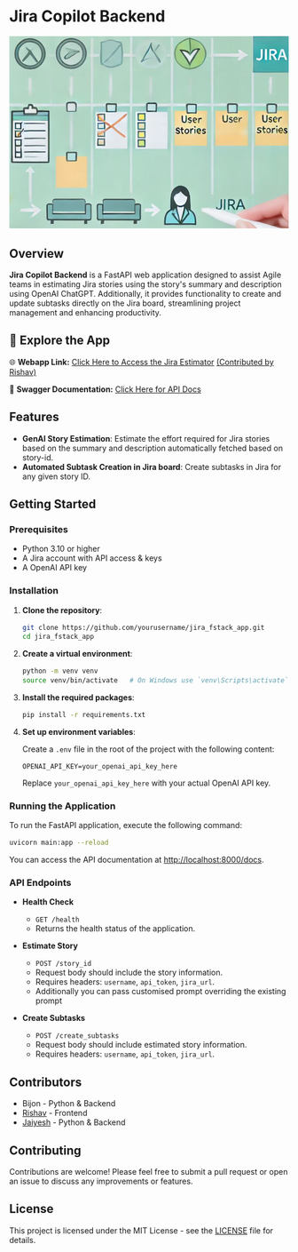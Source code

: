 
# Jira Copilot Backend

![Jira FStack Logo](artefacts/genai_jira.JPG)

## Overview

**Jira Copilot Backend** is a FastAPI web application designed to assist Agile teams in estimating Jira stories using the story's summary and description using OpenAI ChatGPT. Additionally, it provides functionality to create and update subtasks directly on the Jira board, streamlining project management and enhancing productivity.

## 🚀 Explore the App

🌐 **Webapp Link:** [Click Here to Access the Jira Estimator](https://jira-copilot.vercel.app/) [(Contributed by Rishav)](https://github.com/rishavmahapatra/Jira-Copilot)

📄 **Swagger Documentation:** [Click Here for API Docs](https://jira-fstack-app-1.onrender.com/docs#/)


## Features

- **GenAI Story Estimation**: Estimate the effort required for Jira stories based on the summary and description automatically fetched based on story-id.
- **Automated Subtask Creation in Jira board**: Create subtasks in Jira for any given story ID.

## Getting Started

### Prerequisites

- Python 3.10 or higher
- A Jira account with API access & keys
- A OpenAI API key

### Installation

1. **Clone the repository**:

   ```bash
   git clone https://github.com/yourusername/jira_fstack_app.git
   cd jira_fstack_app
   ```

2. **Create a virtual environment**:

   ```bash
   python -m venv venv
   source venv/bin/activate   # On Windows use `venv\Scripts\activate`
   ```

3. **Install the required packages**:

   ```bash
   pip install -r requirements.txt
   ```

4. **Set up environment variables**:

   Create a `.env` file in the root of the project with the following content:

   ```env
   OPENAI_API_KEY=your_openai_api_key_here
   ```

   Replace `your_openai_api_key_here` with your actual OpenAI API key.

### Running the Application

To run the FastAPI application, execute the following command:

```bash
uvicorn main:app --reload
```

You can access the API documentation at [http://localhost:8000/docs](http://localhost:8000/docs).

### API Endpoints

- **Health Check**
  - `GET /health`
  - Returns the health status of the application.

- **Estimate Story**
  - `POST /story_id`
  - Request body should include the story information.
  - Requires headers: `username`, `api_token`, `jira_url`.
  - Additionally you can pass customised prompt overriding the existing prompt

- **Create Subtasks**
  - `POST /create_subtasks`
  - Request body should include estimated story information.
  - Requires headers: `username`, `api_token`, `jira_url`.

## Contributors
- Bijon - Python & Backend
- [Rishav](https://github.com/rishavmahapatra) - Frontend
- [Jaiyesh](https://github.com/jaiyesh) - Python & Backend
  
## Contributing

Contributions are welcome! Please feel free to submit a pull request or open an issue to discuss any improvements or features.

## License

This project is licensed under the MIT License - see the [LICENSE](LICENSE) file for details.
